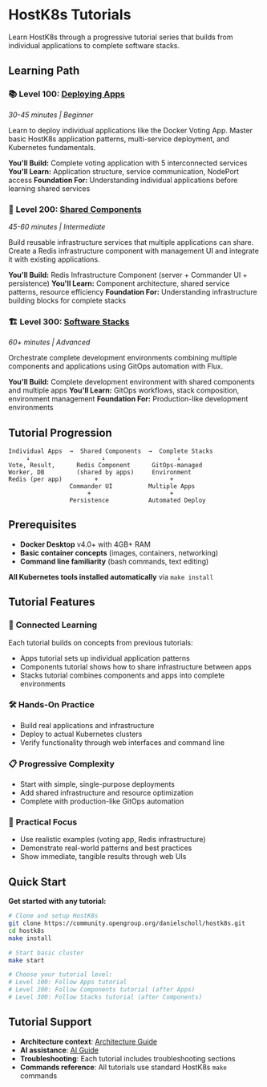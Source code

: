 # HostK8s Tutorials

Learn HostK8s through a progressive tutorial series that builds from individual applications to complete software stacks.

## Learning Path

### 📚 **Level 100: [Deploying Apps](apps.md)**
*30-45 minutes | Beginner*

Learn to deploy individual applications like the Docker Voting App. Master basic HostK8s application patterns, multi-service deployment, and Kubernetes fundamentals.

**You'll Build:** Complete voting application with 5 interconnected services
**You'll Learn:** Application structure, service communication, NodePort access
**Foundation For:** Understanding individual applications before learning shared services

### 🔧 **Level 200: [Shared Components](components.md)**
*45-60 minutes | Intermediate*

Build reusable infrastructure services that multiple applications can share. Create a Redis infrastructure component with management UI and integrate it with existing applications.

**You'll Build:** Redis Infrastructure Component (server + Commander UI + persistence)
**You'll Learn:** Component architecture, shared service patterns, resource efficiency
**Foundation For:** Understanding infrastructure building blocks for complete stacks

### 🏗️ **Level 300: [Software Stacks](stacks.md)**
*60+ minutes | Advanced*

Orchestrate complete development environments combining multiple components and applications using GitOps automation with Flux.

**You'll Build:** Complete development environment with shared components and multiple apps
**You'll Learn:** GitOps workflows, stack composition, environment management
**Foundation For:** Production-like development environments

## Tutorial Progression

```
Individual Apps  →  Shared Components  →  Complete Stacks
     ↓                    ↓                    ↓
Vote, Result,      Redis Component      GitOps-managed
Worker, DB         (shared by apps)     Environment
Redis (per app)         +                    +
                 Commander UI          Multiple Apps
                      +                      +
                 Persistence           Automated Deploy
```

## Prerequisites

- **Docker Desktop** v4.0+ with 4GB+ RAM
- **Basic container concepts** (images, containers, networking)
- **Command line familiarity** (bash commands, text editing)

**All Kubernetes tools installed automatically** via `make install`

## Tutorial Features

### 🔗 **Connected Learning**
Each tutorial builds on concepts from previous tutorials:
- Apps tutorial sets up individual application patterns
- Components tutorial shows how to share infrastructure between apps
- Stacks tutorial combines components and apps into complete environments

### 🛠️ **Hands-On Practice**
- Build real applications and infrastructure
- Deploy to actual Kubernetes clusters
- Verify functionality through web interfaces and command line

### 📋 **Progressive Complexity**
- Start with simple, single-purpose deployments
- Add shared infrastructure and resource optimization
- Complete with production-like GitOps automation

### 🎯 **Practical Focus**
- Use realistic examples (voting app, Redis infrastructure)
- Demonstrate real-world patterns and best practices
- Show immediate, tangible results through web UIs

## Quick Start

**Get started with any tutorial:**

```bash
# Clone and setup HostK8s
git clone https://community.opengroup.org/danielscholl/hostk8s.git
cd hostk8s
make install

# Start basic cluster
make start

# Choose your tutorial level:
# Level 100: Follow Apps tutorial
# Level 200: Follow Components tutorial (after Apps)
# Level 300: Follow Stacks tutorial (after Components)
```

## Tutorial Support

- **Architecture context**: [Architecture Guide](../architecture.md)
- **AI assistance**: [AI Guide](../ai-guide.md)
- **Troubleshooting**: Each tutorial includes troubleshooting sections
- **Commands reference**: All tutorials use standard HostK8s `make` commands

